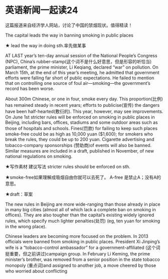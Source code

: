 # 英语新闻一起读24

这篇报道来自经济学人网站，讨论了中国的禁烟现状。值得精读！

The capital leads the way in banning smoking in public places

★ lead the way in doing sth.率先做某事

AT LAST year’s ten-day annual session of the National People’s Congress \(NPC\), China’s rubber-stamp\(这个词不是什么好意思，但是形容的听恰当\) parliament, the prime minister, Li Keqiang, declared “war” on pollution. On March 15th, at the end of this year’s meeting, he admitted that government efforts were falling far short of public expectations. He failed to mention that on controlling one source of foul air—smoking—the government’s record has been worse.

About 300m Chinese, or one in four, smoke every day. This proportion\(比例\) has remained steady in recent years; efforts to publicise\(宣传\) the dangers have been half-hearted\(敷衍的\). This year, however, may see improvements. On June 1st stricter rules will be enforced on smoking in public places in Beijing, including bars, offices, stadiums and some outdoor areas such as those of hospitals and schools. Fines\(罚款\) for failing to keep such places smoke-free could be as high as 10,000 yuan \($1,600\); for smokers who break the rules, they could be up to 200 yuan. Cigarette advertising and tobacco-company sponsorships \(赞助商\)of events will also be banned. Similar measures are included in a draft, published in November, of new national regulations on smoking.

★写作素材 建议写法 stricter rules should be enforced on sth.

★smoke-free如果理解成吸烟自由你就可以去死了。 A-free 是禁止A；没有A的意思。

★draft：草案

The new rules in Beijing are more wide-ranging than those already in place in many big cities \(almost all of which lack a complete ban on smoking in offices\). They are also tougher than the capital’s existing widely ignored rules, which specify much lighter penalties\(处罚\) \(eg, ten yuan for smoking in the wrong place\).

Chinese leaders are becoming more focused on the problem. In 2013 officials were banned from smoking in public places. President Xi Jinping’s wife is a “tobacco-control ambassador” for a government-affiliated \(这个词挺重要，但之前讲过\)campaign group. In February Li Keming, the prime minister’s brother, was removed from a senior position in the state tobacco monopoly \(重点词\)and assigned to another job, a move cheered by those who worried about conflicting

